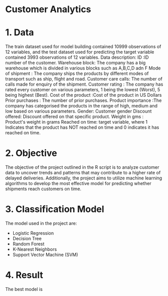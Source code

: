 # Customer Analytics



# 1. Data

The train dataset used for model building contained 10999 observations of 12 variables, and the test dataset used for predicting the target variable contained 3993 observations of 12 variables.
Data description: 
ID :ID number of the customer.
Warehouse block: The company has a big warehouse which is divided in various blocks such as A,B,C,D adn F
Mode of shipment : The company ships the products by different modes of transport such as ship, flight and road.
Customer care calls: The number of calls made for enquiry of the shipment.
Customer rating : The company has rated every customer on various parameters, 1 being the lowest (Worst), 5 being highest (Best).
Cost of the product :Cost of the product in US Dollars
Prior purchases : The number of prior purchases.
Product importance :The company has categorised the products in the range of high, medium and low based on various parameters.
Gender: Customer gender
Discount offered: Discount offered on that specific product.
Weight in gms : Product's weight in grams
Reached on time: target variable, where 1 Indicates that the product has NOT reached on time and 0 indicates it has reached on time.

# 2. Objective

The objective of the project outlined in the R script is to analyze customer data to uncover trends and patterns that may contribute to a higher rate of delayed deliveries. Additionally, the project aims to utilize machine learning algorithms to develop the most effective model for predicting whether shipments reach customers on time. 

# 3. Classification Model

The model used in the project are: 
- Logistic Regression
- Decision Tree
- Random Forest
- K-Nearest Neighbors
- Support Vector Machine (SVM)

# 4. Result

The best model is 
